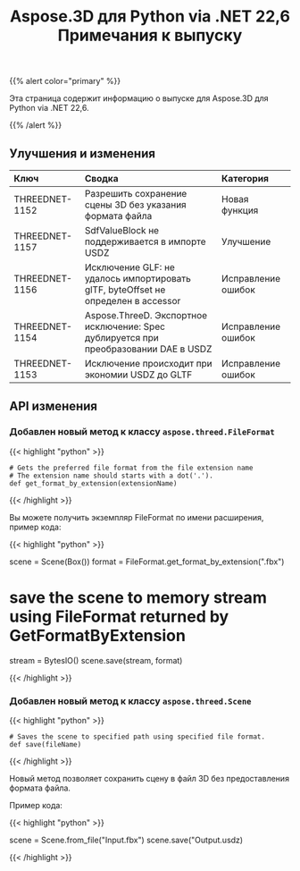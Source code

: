 ﻿---
title: Aspose.3D для Python via .NET 22,6 Примечания к выпуску
type: docs
weight: 7
url: /ru/python-net/aspose-3d-for-python-net-22-6-release-notes/
description: Примечания к выпуску Aspose.3D для Python via .NET 22,6.
---
{{% alert color="primary" %}}

Эта страница содержит информацию о выпуске для Aspose.3D для Python via .NET 22,6.

{{% /alert %}}
## **Улучшения и изменения**

|**Ключ**|**Сводка**|**Категория**|
|:- |:- |:- |
|THREEDNET-1152 |Разрешить сохранение сцены 3D без указания формата файла|Новая функция|
|THREEDNET-1157 |SdfValueBlock не поддерживается в импорте USDZ|Улучшение|
|THREEDNET-1156 |Исключение GLF: не удалось импортировать glTF, byteOffset не определен в accessor|Исправление ошибок|
|THREEDNET-1154 |Aspose.ThreeD. Экспортное исключение: Spec дублируется при преобразовании DAE в USDZ|Исправление ошибок|
|THREEDNET-1153 |Исключение происходит при экономии USDZ до GLTF|Исправление ошибок|



## API изменения ##

### Добавлен новый метод к классу `aspose.threed.FileFormat`

{{< highlight "python" >}}
    
    # Gets the preferred file format from the file extension name
    # The extension name should starts with a dot('.').
    def get_format_by_extension(extensionName)

{{< /highlight >}}

Вы можете получить экземпляр FileFormat по имени расширения, пример кода:

{{< highlight "python" >}}

scene = Scene(Box())
format = FileFormat.get_format_by_extension(".fbx")
# save the scene to memory stream using FileFormat returned by GetFormatByExtension
stream = BytesIO()
scene.save(stream, format)

{{< /highlight >}}



### Добавлен новый метод к классу `aspose.threed.Scene`

{{< highlight "python" >}}

    # Saves the scene to specified path using specified file format.
    def save(fileName)

{{< /highlight >}}

Новый метод позволяет сохранить сцену в файл 3D без предоставления формата файла.

Пример кода:

{{< highlight "python" >}}

scene = Scene.from_file("Input.fbx")
scene.save("Output.usdz)

{{< /highlight >}}
